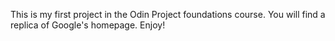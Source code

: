 This is my first project in the Odin Project foundations course.  You will find a replica of Google's homepage.  Enjoy!